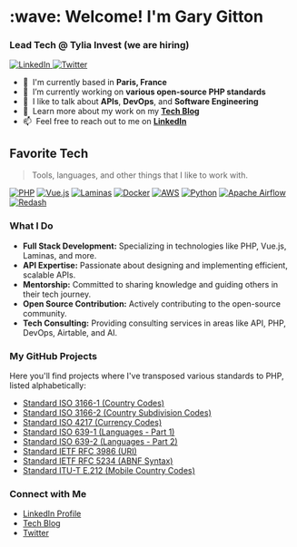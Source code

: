 <h1 align="left" id="gary-gitton-title">:wave: Welcome! I'm Gary Gitton</h1>
<h3 align="left">Lead Tech @  Tylia Invest (we are hiring)</h3>

<p align="left">
  <a href="https://www.linkedin.com/in/garygitton">
    <img alt="LinkedIn" src="https://img.shields.io/badge/LinkedIn-blue?style=flat&logo=linkedin">
  </a>
  <a href="https://twitter.com/garygitton">
    <img alt="Twitter" src="https://img.shields.io/twitter/follow/garygitton?style=social">
  </a>
</p>

- :office: &nbsp;I'm currently based in **Paris, France**
- :seedling: &nbsp;I’m currently working on **various open-source PHP standards**
- :speech_balloon: &nbsp;I like to talk about **APIs**, **DevOps**, and **Software Engineering**
- :book: &nbsp;Learn more about my work on my **[Tech Blog](http://www.garygitton.fr)**
- :mailbox: &nbsp;Feel free to reach out to me on **[LinkedIn](https://www.linkedin.com/in/garygitton)**


<h2 align="left" id="gary-gitton-tech">Favorite Tech</h2>

> Tools, languages, and other things that I like to work with.

[![PHP](https://img.shields.io/badge/-PHP-777BB4?style=flat-square&logo=php)](https://www.php.net/)
[![Vue.js](https://img.shields.io/badge/-Vue.js-4FC08D?style=flat-square&logo=vue.js)](https://vuejs.org/)
[![Laminas](https://img.shields.io/badge/-Laminas-000000?style=flat-square&logo=laminas)](https://getlaminas.org/)
[![Docker](https://img.shields.io/badge/-Docker-2496ED?style=flat-square&logo=docker)](https://www.docker.com/)
[![AWS](https://img.shields.io/badge/-AWS-232F3E?style=flat-square&logo=amazon-aws)](https://aws.amazon.com/)
[![Python](https://img.shields.io/badge/-Python-3776AB?style=flat-square&logo=python)](https://www.python.org/)
[![Apache Airflow](https://img.shields.io/badge/-Apache%20Airflow-017CEE?style=flat-square&logo=apache-airflow)](https://airflow.apache.org/)
[![Redash](https://img.shields.io/badge/-Redash-FF2D20?style=flat-square&logo=redash)](https://redash.io/)


### What I Do
- **Full Stack Development:** Specializing in technologies like PHP, Vue.js, Laminas, and more.
- **API Expertise:** Passionate about designing and implementing efficient, scalable APIs.
- **Mentorship:** Committed to sharing knowledge and guiding others in their tech journey.
- **Open Source Contribution:** Actively contributing to the open-source community.
- **Tech Consulting:** Providing consulting services in areas like API, PHP, DevOps, Airtable, and AI.

### My GitHub Projects
Here you'll find projects where I've transposed various standards to PHP, listed alphabetically:
- [Standard ISO 3166-1 (Country Codes)](https://github.com/php-standard-iso/iso-3166-1)
- [Standard ISO 3166-2 (Country Subdivision Codes)](https://github.com/php-standard-iso/iso-3166-2)
- [Standard ISO 4217 (Currency Codes)](https://github.com/php-standard-iso/iso-4217)
- [Standard ISO 639-1 (Languages - Part 1)](https://github.com/php-standard-iso/iso-639-1)
- [Standard ISO 639-2 (Languages - Part 2)](https://github.com/php-standard-iso/iso-639-2)
- [Standard IETF RFC 3986 (URI)](https://github.com/php-standard-ietf/rfc3986)
- [Standard IETF RFC 5234 (ABNF Syntax)](https://github.com/php-standard-ietf/rfc5234)
- [Standard ITU-T E.212 (Mobile Country Codes)](https://github.com/php-standard-itu-t/e164)

### Connect with Me
- [LinkedIn Profile](https://www.linkedin.com/in/garygitton)
- [Tech Blog](http://www.garygitton.fr)
- [Twitter](https://twitter.com/garygitton)
